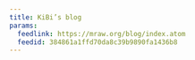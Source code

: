 ```yaml
---
title: KiBi’s blog
params:
  feedlink: https://mraw.org/blog/index.atom
  feedid: 384861a1ffd70da8c39b9890fa1436b8
---
```

